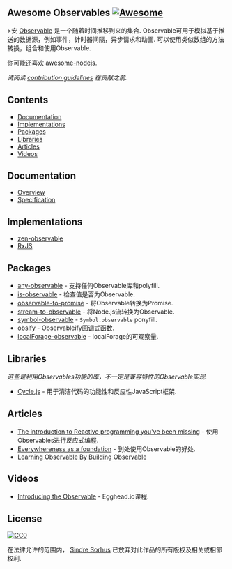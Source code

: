 ## Awesome Observables [![Awesome](https://awesome.re/badge.svg)](https://awesome.re)

&gt;安 [Observable](https://github.com/zenparsing/es-observable)  是一个随着时间推移到来的集合.  Observable可用于模拟基于推送的数据源，例如事件，计时器间隔，异步请求和动画.  可以使用类似数组的方法转换，组合和使用Observable.

你可能还喜欢 [awesome-nodejs](https://github.com/sindresorhus/awesome-nodejs).

*请阅读 [contribution guidelines](https://github.com/sindresorhus/awesome-observables/blob/master/contributing.md) 在贡献之前.*


## Contents

- [Documentation](#documentation)
- [Implementations](#implementations)
- [Packages](#packages)
- [Libraries](#libraries)
- [Articles](#articles)
- [Videos](#videos)


## Documentation

- [Overview](https://github.com/tc39/proposal-observable)
- [Specification](https://tc39.github.io/proposal-observable/)


## Implementations

- [zen-observable](https://github.com/zenparsing/zen-observable)
- [RxJS](https://github.com/ReactiveX/RxJS)


## Packages

- [any-observable](https://github.com/sindresorhus/any-observable) - 支持任何Observable库和polyfill.
- [is-observable](https://github.com/sindresorhus/is-observable) - 检查值是否为Observable.
- [observable-to-promise](https://github.com/sindresorhus/observable-to-promise) - 将Observable转换为Promise.
- [stream-to-observable](https://github.com/jamestalmage/stream-to-observable) - 将Node.js流转换为Observable.
- [symbol-observable](https://github.com/blesh/symbol-observable) - `Symbol.observable` ponyfill.
- [obsify](https://github.com/samverschueren/obsify) -  Observableify回调式函数.
- [localForage-observable](https://github.com/thgreasi/localForage-observable) -  localForage的可观察量.


## Libraries

*这些是利用Observables功能的库，不一定是兼容特性的Observable实现.*

- [Cycle.js](http://cycle.js.org) - 用于清洁代码的功能性和反应性JavaScript框架.


## Articles

- [The introduction to Reactive programming you've been missing](https://gist.github.com/staltz/868e7e9bc2a7b8c1f754) - 使用Observables进行反应式编程.
- [Everywhereness as a foundation](http://staltz.com/everywhereness-as-a-foundation.html) - 到处使用Observable的好处.
- [Learning Observable By Building Observable](https://medium.com/@benlesh/learning-observable-by-building-observable-d5da57405d87)


## Videos

- [Introducing the Observable](https://egghead.io/lessons/javascript-introducing-the-observable) -  Egghead.io课程.


## License

[![CC0](http://mirrors.creativecommons.org/presskit/buttons/88x31/svg/cc-zero.svg)](https://creativecommons.org/publicdomain/zero/1.0/)

在法律允许的范围内， [Sindre Sorhus](https://sindresorhus.com) 已放弃对此作品的所有版权及相关或相邻权利.
